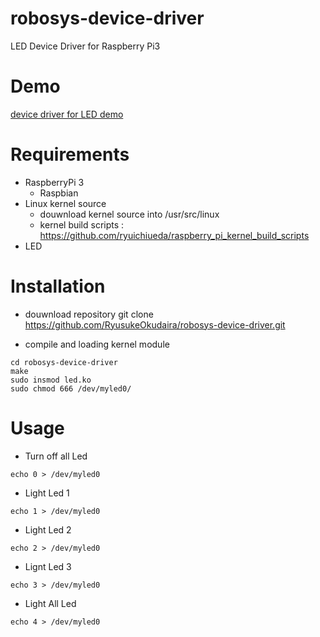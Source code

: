 # robosys-device-driver
LED Device Driver for Raspberry Pi3

# Demo
[device driver for LED demo](https://www.youtube.com/watch?v=cTbsFoFUWIg)

# Requirements

- RaspberryPi 3
  - Raspbian
- Linux kernel source
  - douwnload kernel source into /usr/src/linux
  - kernel build scripts : https://github.com/ryuichiueda/raspberry_pi_kernel_build_scripts
- LED

# Installation
- douwnload repository
  git clone https://github.com/RyusukeOkudaira/robosys-device-driver.git
  
- compile and loading kernel module
 ```
 cd robosys-device-driver
 make
 sudo insmod led.ko
 sudo chmod 666 /dev/myled0/
 ```
# Usage
- Turn off all Led
```
echo 0 > /dev/myled0
```
- Light Led 1
```
echo 1 > /dev/myled0
```
- Light Led 2
```
echo 2 > /dev/myled0
```
- Lignt Led 3
```
echo 3 > /dev/myled0
```
- Light All Led
```
echo 4 > /dev/myled0
```
